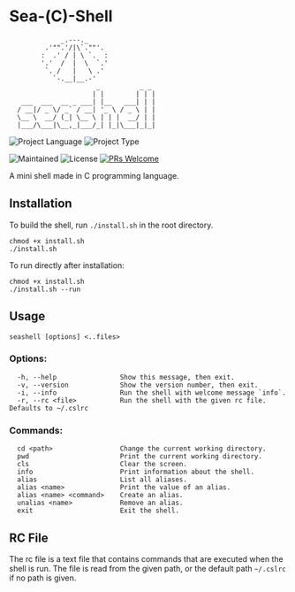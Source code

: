 # Sea-(C)-Shell

```
             _.---._
         .'"".'/|\`.""'.
        :  .' / | \ `.  :
        '.'  /  |  \  `.'
         `. /   |   \ .'
           `-.__|__.-'
                      _          _ _
                     | |        | | |
   ___  ___  __ _ ___| |__   ___| | |
  / __|/ _ \/ _` / __| '_ \ / _ \ | |
  \__ \  __/ (_| \__ \ | | |  __/ | |
  |___/\___|\__,_|___/_| |_|\___|_|_|
```

![Project Language](https://img.shields.io/static/v1?label=language&message=C&color=grey)
![Project Type](https://img.shields.io/static/v1?label=type&message=application&color=red)
<!--![Stable Version](https://img.shields.io/static/v1?label=stable-version&message=v0.4.2&color=brightgreen)-->
<!--![Latest Version](https://img.shields.io/static/v1?label=latest-version&message=v0.4.2&color=yellow)-->
![Maintained](https://img.shields.io/static/v1?label=maintained&message=yes&color=green)
![License](https://img.shields.io/static/v1?label=license&message=MIT&color=orange)
[![PRs Welcome](https://img.shields.io/badge/PRs-welcome-brightgreen.svg)](https://github.com/hind-sagar-biswas/c-mini/pulls)

A mini shell made in C programming language.

## Installation

To build the shell, run `./install.sh` in the root directory.

```
chmod +x install.sh
./install.sh
```

To run directly after installation:

```
chmod +x install.sh
./install.sh --run
```

## Usage

```
seashell [options] <..files>
```

### Options:

      -h, --help                Show this message, then exit.
      -v, --version             Show the version number, then exit.
      -i, --info                Run the shell with welcome message `info`.
      -r, --rc <file>           Run the shell with the given rc file. Defaults to ~/.cslrc

### Commands:

      cd <path>                 Change the current working directory.
      pwd                       Print the current working directory.
      cls                       Clear the screen.
      info                      Print information about the shell.
      alias                     List all aliases.
      alias <name>              Print the value of an alias.
      alias <name> <command>    Create an alias.
      unalias <name>            Remove an alias.
      exit                      Exit the shell.
 
## RC File

The rc file is a text file that contains commands that are executed when the shell is run. The file is read from the given path, or the default path `~/.cslrc` if no path is given.
